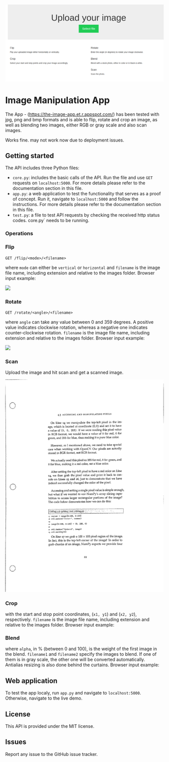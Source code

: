 ![](https://github.com/rakash/image-manipulation-apps/blob/master/img.png?raw=true)


# Image Manipulation App

The App - (https://the-image-app.et.r.appspot.com/) has been tested with jpg, png and bmp formats and is able to flip, rotate and crop an image, as well as blending two images, either RGB or gray scale and also scan images. 

Works fine. may not work now due to deployment issues.


## Getting started

The API includes three Python files:
* `core.py`: includes the basic calls of the API. Run the file and use `GET` requests on `localhost:5000`. For more details please refer to the documentation section in this file.
* `app.py`: a web application to test the functionality that serves as a proof of concept. Run it, navigate to `localhost:5000` and follow the instructions. For more details please refer to the documentation section in this file.
* `test.py`: a file to test API requests by checking the received http status codes. core.py` needs to be running.

### Operations

### Flip
``` http
GET /flip/<mode>/<filename>
```
where `mode` can either be `vertical` or `horizontal` and `filename` is the image file name, including extension and relative to the images folder. Browser input example:

![](https://github.com/rakash/image-manipulation-apps/blob/master/flip.png?raw=true)

### Rotate
``` http
GET /rotate/<angle>/<filename>
```
where `angle` can take any value between 0 and 359 degrees. A positive value indicates clockwise rotation, whereas a negative one indicates counter-clockwise rotation. `filename` is the image file name, including extension and relative to the images folder. Browser input example:

![](https://github.com/rakash/image-manipulation-apps/blob/master/rotate.png?raw=true)

### Scan

Upload the image and hit scan and get a scanned image.

![](https://github.com/rakash/image-manipulation-apps/blob/master/scannes.png?raw=true)


### Crop

with the start and stop point coordinates, (`x1, y1`) and (`x2, y2`), respectively. `filename` is the image file name, including extension and relative to the images folder. Browser input example:

### Blend

where `alpha`, in % (between 0 and 100), is the weight of the first image in the blend. `filename1` and `filename2` specify the images to blend. If one of them is in gray scale, the other one will be converted automatically. Antialias resizing is also done behind the curtains. Browser input example:


## Web application
To test the app localy, run `app.py` and navigate to `localhost:5000`. Otherwise, navigate to the live demo.

## License
This API is provided under the MIT license.

## Issues
Report any issue to the GitHub issue tracker.
